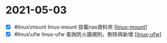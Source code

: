 # 2021-05-03

- [x] #linux\mount linux-mount 掛載nas資料夾 [[linux-mount]]
- [x] #linux\ufw linux-ufw 查詢防火牆規則，刪除與新增 [[linux-ufw]]

[//begin]: # "Autogenerated link references for markdown compatibility"
[linux-mount]: ../../../../devops/7-operate/learning/env/linux/linux-mount.md "linux-mount"
[linux-ufw]: ../../../../devops/7-operate/learning/env/linux/linux-ufw.md "linux-ufw"
[//end]: # "Autogenerated link references" 